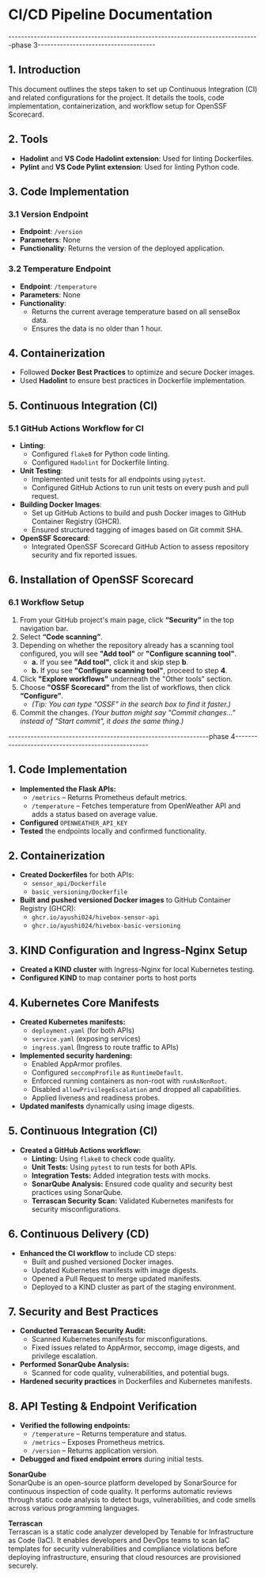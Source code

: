 # CI/CD Pipeline Documentation
-------------------------------------------------------------------------------phase 3-------------------------------------
## 1. Introduction
This document outlines the steps taken to set up Continuous Integration (CI) and related configurations for the project. It details the tools, code implementation, containerization, and workflow setup for OpenSSF Scorecard.

## 2. Tools
- **Hadolint** and **VS Code Hadolint extension**: Used for linting Dockerfiles.
- **Pylint** and **VS Code Pylint extension**: Used for linting Python code.

## 3. Code Implementation

### 3.1 Version Endpoint
- **Endpoint**: `/version`
- **Parameters**: None
- **Functionality**: Returns the version of the deployed application.

### 3.2 Temperature Endpoint
- **Endpoint**: `/temperature`
- **Parameters**: None
- **Functionality**:
  - Returns the current average temperature based on all senseBox data.
  - Ensures the data is no older than 1 hour.

## 4. Containerization
- Followed **Docker Best Practices** to optimize and secure Docker images.
- Used **Hadolint** to ensure best practices in Dockerfile implementation.

## 5. Continuous Integration (CI)
### 5.1 GitHub Actions Workflow for CI
- **Linting**:
  - Configured `flake8` for Python code linting.
  - Configured `Hadolint` for Dockerfile linting.
- **Unit Testing**:
  - Implemented unit tests for all endpoints using `pytest`.
  - Configured GitHub Actions to run unit tests on every push and pull request.
- **Building Docker Images**:
  - Set up GitHub Actions to build and push Docker images to GitHub Container Registry (GHCR).
  - Ensured structured tagging of images based on Git commit SHA.
- **OpenSSF Scorecard**:
  - Integrated OpenSSF Scorecard GitHub Action to assess repository security and fix reported issues.

## 6. Installation of OpenSSF Scorecard
### 6.1 Workflow Setup
1. From your GitHub project's main page, click **“Security”** in the top navigation bar.
2. Select **“Code scanning”**.
3. Depending on whether the repository already has a scanning tool configured, you will see **"Add tool"** or **"Configure scanning tool"**.
   - **a.** If you see **"Add tool"**, click it and skip step **b**.
   - **b.** If you see **"Configure scanning tool"**, proceed to step **4**.
4. Click **"Explore workflows"** underneath the "Other tools" section.
5. Choose **"OSSF Scorecard"** from the list of workflows, then click **“Configure”**.
   - *(Tip: You can type "OSSF" in the search box to find it faster.)*
6. Commit the changes. *(Your button might say "Commit changes..." instead of "Start commit", it does the same thing.)*


                                                                                  
---------------------------------------------------------------phase 4---------------------------------------------------

                                                                                                        
                                                                                                         
                                                                                                         
## 1. Code Implementation               
- **Implemented the Flask APIs:**
  - `/metrics` – Returns Prometheus default metrics.
  - `/temperature` – Fetches temperature from OpenWeather API and adds a status based on average value.
- **Configured** `OPENWEATHER_API_KEY` 
- **Tested** the endpoints locally and confirmed functionality.

## 2. Containerization
- **Created Dockerfiles** for both APIs:
  - `sensor_api/Dockerfile`
  - `basic_versioning/Dockerfile`
- **Built and pushed versioned Docker images** to GitHub Container Registry (GHCR):
  - `ghcr.io/ayushi024/hivebox-sensor-api`
  - `ghcr.io/ayushi024/hivebox-basic-versioning`

## 3. KIND Configuration and Ingress-Nginx Setup
- **Created a KIND cluster** with Ingress-Nginx for local Kubernetes testing.
- **Configured KIND** to map container ports to host ports 


## 4. Kubernetes Core Manifests
- **Created Kubernetes manifests:**
  - `deployment.yaml` (for both APIs)
  - `service.yaml` (exposing services)
  - `ingress.yaml` (Ingress to route traffic to APIs)
- **Implemented security hardening:**
  - Enabled AppArmor profiles.
  - Configured `seccompProfile` as `RuntimeDefault`.
  - Enforced running containers as non-root with `runAsNonRoot`.
  - Disabled `allowPrivilegeEscalation` and dropped all capabilities.
  - Applied liveness and readiness probes.
- **Updated manifests** dynamically using image digests.

## 5. Continuous Integration (CI)

- **Created a GitHub Actions workflow:**
  - **Linting:** Using `flake8` to check code quality.
  - **Unit Tests:** Using `pytest` to run tests for both APIs.
  - **Integration Tests:** Added integration tests with mocks.
  - **SonarQube Analysis:** Ensured code quality and security best practices using SonarQube.
  - **Terrascan Security Scan:** Validated Kubernetes manifests for security misconfigurations.

## 6. Continuous Delivery (CD)
- **Enhanced the CI workflow** to include CD steps:
  - Built and pushed versioned Docker images.
  - Updated Kubernetes manifests with image digests.
  - Opened a Pull Request to merge updated manifests.
  - Deployed to a KIND cluster as part of the staging environment.


## 7. Security and Best Practices

- **Conducted Terrascan Security Audit:**
  - Scanned Kubernetes manifests for misconfigurations.
  - Fixed issues related to AppArmor, seccomp, image digests, and privilege escalation.
- **Performed SonarQube Analysis:**
  - Scanned for code quality, vulnerabilities, and potential bugs.
- **Hardened security practices** in Dockerfiles and Kubernetes manifests.

## 8. API Testing & Endpoint Verification

- **Verified the following endpoints:**
  - `/temperature` – Returns temperature and status.
  - `/metrics` – Exposes Prometheus metrics.
  - `/version` – Returns application version.
- **Debugged and fixed endpoint errors** during initial tests.



**SonarQube**                                      
SonarQube is an open-source platform developed by SonarSource for continuous inspection of code quality. It performs automatic reviews through static code analysis to detect bugs, vulnerabilities, and code smells across various programming languages. 
                                                                                        
**Terrascan**                                                     
Terrascan is a static code analyzer developed by Tenable for Infrastructure as Code (IaC). It enables developers and DevOps teams to scan IaC templates for security vulnerabilities and compliance violations before deploying infrastructure, ensuring that cloud resources are provisioned securely.
